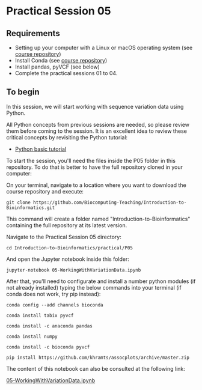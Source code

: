 # Practical Session 05

## Requirements

* Setting up your computer with a Linux or macOS operating system (see [course repository](https://github.com/Biocomputing-Teaching/Introduction-to-Bioinformatics))
* Install Conda (see [course repository](https://github.com/Biocomputing-Teaching/Introduction-to-Bioinformatics))
* Install pandas, pyVCF (see below)
* Complete the practical sessions 01 to 04.

## To begin

In this session, we will start working with sequence variation data using Python.

All Python concepts from previous sessions are needed, so please review them before coming to the session. It is an excellent idea to review these critical concepts by revisiting the Python tutorial:

- [Python basic tutorial](https://www.tutorialspoint.com/python/index.htm)

To start the session, you'll need the files inside the P05 folder in this repository. To do that is better to have the full repository cloned in your computer:

On your terminal, navigate to a location where you want to download the course repository and execute:

```
git clone https://github.com/Biocomputing-Teaching/Introduction-to-Bioinformatics.git
```
This command will create a folder named "Introduction-to-Bioinformatics" containing the full repository at its latest version.

Navigate to the Practical Session 05 directory:

```
cd Introduction-to-Bioinformatics/practical/P05
```

And open the Jupyter notebook inside this folder:

```
jupyter-notebook 05-WorkingWithVariationData.ipynb
```

After that, you'll need to configurate and install a number python modules (if not already installed) typing the below commands into your terminal (if conda does not work, try pip instead):


```
conda config --add channels bioconda
```

```
conda install tabix pyvcf
```

```
conda install -c anaconda pandas
```
```
conda install numpy
```
```
conda install -c bioconda pyvcf
```

```
pip install https://github.com/khramts/assocplots/archive/master.zip
```
The content of this notebook can also be consulted at the following link:

[05-WorkingWithVariationData.ipynb](https://github.com/Biocomputing-Teaching/Introduction-to-Bioinformatics/blob/main/practical/P05/05-WorkingWithVariationData.ipynb)

